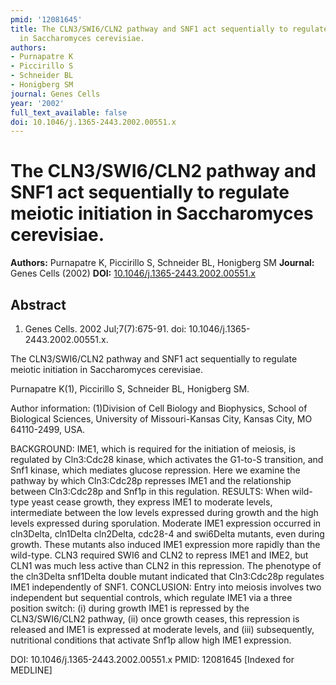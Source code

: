 ```yaml
---
pmid: '12081645'
title: The CLN3/SWI6/CLN2 pathway and SNF1 act sequentially to regulate meiotic initiation
  in Saccharomyces cerevisiae.
authors:
- Purnapatre K
- Piccirillo S
- Schneider BL
- Honigberg SM
journal: Genes Cells
year: '2002'
full_text_available: false
doi: 10.1046/j.1365-2443.2002.00551.x
---
```


# The CLN3/SWI6/CLN2 pathway and SNF1 act sequentially to regulate meiotic initiation in Saccharomyces cerevisiae.
**Authors:** Purnapatre K, Piccirillo S, Schneider BL, Honigberg SM
**Journal:** Genes Cells (2002)
**DOI:** [10.1046/j.1365-2443.2002.00551.x](https://doi.org/10.1046/j.1365-2443.2002.00551.x)

## Abstract

1. Genes Cells. 2002 Jul;7(7):675-91. doi: 10.1046/j.1365-2443.2002.00551.x.

The CLN3/SWI6/CLN2 pathway and SNF1 act sequentially to regulate meiotic 
initiation in Saccharomyces cerevisiae.

Purnapatre K(1), Piccirillo S, Schneider BL, Honigberg SM.

Author information:
(1)Division of Cell Biology and Biophysics, School of Biological Sciences, 
University of Missouri-Kansas City, Kansas City, MO 64110-2499, USA.

BACKGROUND: IME1, which is required for the initiation of meiosis, is regulated 
by Cln3:Cdc28 kinase, which activates the G1-to-S transition, and Snf1 kinase, 
which mediates glucose repression. Here we examine the pathway by which 
Cln3:Cdc28p represses IME1 and the relationship between Cln3:Cdc28p and Snf1p in 
this regulation.
RESULTS: When wild-type yeast cease growth, they express IME1 to moderate 
levels, intermediate between the low levels expressed during growth and the high 
levels expressed during sporulation. Moderate IME1 expression occurred in 
cln3Delta, cln1Delta cln2Delta, cdc28-4 and swi6Delta mutants, even during 
growth. These mutants also induced IME1 expression more rapidly than the 
wild-type. CLN3 required SWI6 and CLN2 to repress IME1 and IME2, but CLN1 was 
much less active than CLN2 in this repression. The phenotype of the cln3Delta 
snf1Delta double mutant indicated that Cln3:Cdc28p regulates IME1 independently 
of SNF1.
CONCLUSION: Entry into meiosis involves two independent but sequential controls, 
which regulate IME1 via a three position switch: (i) during growth IME1 is 
repressed by the CLN3/SWI6/CLN2 pathway, (ii) once growth ceases, this 
repression is released and IME1 is expressed at moderate levels, and (iii) 
subsequently, nutritional conditions that activate Snf1p allow high IME1 
expression.

DOI: 10.1046/j.1365-2443.2002.00551.x
PMID: 12081645 [Indexed for MEDLINE]
